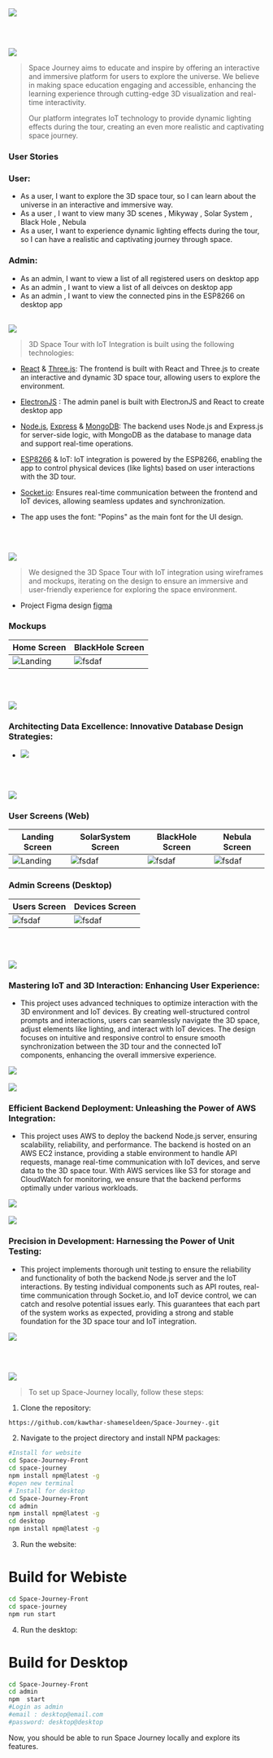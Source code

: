<img src="./readme/title1.svg"/>

<br><br>

<!-- project philosophy -->
<img src="./readme/title2.svg"/>

> Space Journey aims to educate and inspire by offering an interactive and immersive platform for users to explore the universe. We believe in making space education engaging and accessible, enhancing the learning experience through cutting-edge 3D visualization and real-time interactivity.
>
> Our platform integrates IoT technology to provide dynamic lighting effects during the tour, creating an even more realistic and captivating space journey.

### User Stories

### User:

- As a user, I want to explore the 3D space tour, so I can learn about the universe in an interactive and immersive way.
- As a user , I want to view many 3D scenes , Mikyway , Solar System , Black Hole , Nebula
- As a user, I want to experience dynamic lighting effects during the tour, so I can have a realistic and captivating journey through space.

### Admin:

- As an admin, I want to view a list of all registered users on desktop app
- As an admin , I want to view a list of all deivces on desktop app
- As an admin , I want to view the connected pins in the ESP8266 on desktop app
  <br><br>

<!-- Tech stack -->
<img src="./readme/title3.svg"/>

> 3D Space Tour with IoT Integration is built using the following technologies:

- [React](https://react.dev/) & [Three.js](https://threejs.org/): The frontend is built with React and Three.js to create an interactive and dynamic 3D space tour, allowing users to explore the environment.

- [ElectronJS](https://www.electronjs.org/) : The admin panel is built with ElectronJS and React to create desktop app

- [Node.js](https://nodejs.org/en), [Express](https://expressjs.com/) & [MongoDB](https://www.mongodb.com/docs/): The backend uses Node.js and Express.js for server-side logic, with MongoDB as the database to manage data and support real-time operations.

- [ESP8266](https://arduino-esp8266.readthedocs.io/en/latest/) & IoT: IoT integration is powered by the ESP8266, enabling the app to control physical devices (like lights) based on user interactions with the 3D tour.

- [Socket.io](https://socket.io/): Ensures real-time communication between the frontend and IoT devices, allowing seamless updates and synchronization.

- The app uses the font: "Popins" as the main font for the UI design.

<br><br>

<!-- UI UX -->
<img src="./readme/title4.svg"/>

> We designed the 3D Space Tour with IoT integration using wireframes and mockups, iterating on the design to ensure an immersive and user-friendly experience for exploring the space environment.

- Project Figma design [figma](https://www.figma.com/design/x3ik1gHkx6FZ9RbfEOqSrH/Space-Journey?node-id=0-1&t=3nPedjzeBdMIpC4X-1)

### Mockups

| Home Screen                               | BlackHole Screen                            |
| ----------------------------------------- | ------------------------------------------- |
| ![Landing](./readme/demo/HeroSection.png) | ![fsdaf](./readme/demo/BlackHoleScreen.png) |

<br><br>

<!-- Database Design -->
<img src="./readme/title5.svg"/>

### Architecting Data Excellence: Innovative Database Design Strategies:

- <img src="./readme/demo/ERD.png"/>

<br><br>

<!-- Implementation -->
<img src="./readme/title6.svg"/>

### User Screens (Web)

| Landing Screen                        | SolarSystem Screen                   | BlackHole Screen                       | Nebula Screen                          |
| ------------------------------------- | ------------------------------------ | ------------------------------------- | ------------------------------------- |
| ![Landing](./readme/demo/Landing.gif) | ![fsdaf](./readme/demo/SolarSys.gif) | ![fsdaf](./readme/demo/BlackHole.gif) | ![fsdaf](./readme/demo/Nebula.gif) |


### Admin Screens (Desktop)

| Users Screen  | Devices Screen |
| ---| ---| 
| ![fsdaf](./readme/demo/AllUsersDesktop.png) | ![fsdaf](./readme/demo/DevicesDesktop.png) | 


<br><br>

<!-- Prompt Engineering -->
<img src="./readme/title7.svg"/>

### Mastering IoT and 3D Interaction: Enhancing User Experience:

- This project uses advanced techniques to optimize interaction with the 3D environment and IoT devices. By creating well-structured control prompts and interactions, users can seamlessly navigate the 3D space, adjust elements like lighting, and interact with IoT devices. The design focuses on intuitive and responsive control to ensure smooth synchronization between the 3D tour and the connected IoT components, enhancing the overall immersive experience.
<img src="./readme/demo/IOT.png">
<br><br>

<!-- AWS Deployment -->
<img src="./readme/title8.svg"/>

### Efficient Backend Deployment: Unleashing the Power of AWS Integration:

- This project uses AWS to deploy the backend Node.js server, ensuring scalability, reliability, and performance. The backend is hosted on an AWS EC2 instance, providing a stable environment to handle API requests, manage real-time communication with IoT devices, and serve data to the 3D space tour. With AWS services like S3 for storage and CloudWatch for monitoring, we ensure that the backend performs optimally under various workloads.
<img src="./readme//demo/aws.png">
<br><br>

<!-- Unit Testing -->
<img src="./readme/title9.svg"/>

### Precision in Development: Harnessing the Power of Unit Testing:

- This project implements thorough unit testing to ensure the reliability and functionality of both the backend Node.js server and the IoT interactions. By testing individual components such as API routes, real-time communication through Socket.io, and IoT device control, we can catch and resolve potential issues early. This guarantees that each part of the system works as expected, providing a strong and stable foundation for the 3D space tour and IoT integration.
<img src="./readme/demo/unitTesting.png">

<br><br>

<!-- How to run -->
<img src="./readme/title10.svg"/>

> To set up Space-Journey locally, follow these steps:

1. Clone the repository:

```sh
https://github.com/kawthar-shameseldeen/Space-Journey-.git
```

2. Navigate to the project directory and install NPM packages:

```sh
#Install for website
cd Space-Journey-Front
cd space-journey
npm install npm@latest -g
#open new terminal
# Install for desktop
cd Space-Journey-Front
cd admin
npm install npm@latest -g
cd desktop
npm install npm@latest -g
```

3. Run the website:

# Build for Webiste

```sh
cd Space-Journey-Front
cd space-journey
npm run start
```

4. Run the desktop:

# Build for Desktop

```sh
cd Space-Journey-Front
cd admin
npm  start
#Login as admin
#email : desktop@email.com
#password: desktop@desktop
```

Now, you should be able to run Space Journey locally and explore its features.
